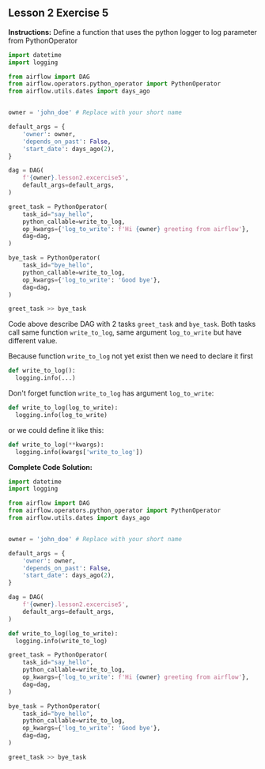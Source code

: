 ## Lesson 2 Exercise 5

**Instructions:**
Define a function that uses the python logger to log parameter from PythonOperator

```python
import datetime
import logging

from airflow import DAG
from airflow.operators.python_operator import PythonOperator
from airflow.utils.dates import days_ago


owner = 'john_doe' # Replace with your short name

default_args = {
    'owner': owner,
    'depends_on_past': False,
    'start_date': days_ago(2),
}

dag = DAG(
    f'{owner}.lesson2.excercise5',
    default_args=default_args,
)

greet_task = PythonOperator(
    task_id="say_hello",
    python_callable=write_to_log,
    op_kwargs={'log_to_write': f'Hi {owner} greeting from airflow'},
    dag=dag,
)

bye_task = PythonOperator(
    task_id="bye_hello",
    python_callable=write_to_log,
    op_kwargs={'log_to_write': 'Good bye'},
    dag=dag,
)

greet_task >> bye_task
```

Code above describe DAG with 2 tasks `greet_task` and `bye_task`. Both tasks call same function `write_to_log`, same argument `log_to_write` but have different value.

Because function `write_to_log` not yet exist then we need to declare it first

```python
def write_to_log():
  logging.info(...)
```

Don't forget function `write_to_log` has argument `log_to_write`:

```python
def write_to_log(log_to_write):
  logging.info(log_to_write)
```

or we could define it like this:

```python
def write_to_log(**kwargs):
  logging.info(kwargs['write_to_log'])
```

**Complete Code Solution:**

```python
import datetime
import logging

from airflow import DAG
from airflow.operators.python_operator import PythonOperator
from airflow.utils.dates import days_ago


owner = 'john_doe' # Replace with your short name

default_args = {
    'owner': owner,
    'depends_on_past': False,
    'start_date': days_ago(2),
}

dag = DAG(
    f'{owner}.lesson2.excercise5',
    default_args=default_args,
)

def write_to_log(log_to_write):
  logging.info(write_to_log)

greet_task = PythonOperator(
    task_id="say_hello",
    python_callable=write_to_log,
    op_kwargs={'log_to_write': f'Hi {owner} greeting from airflow'},
    dag=dag,
)

bye_task = PythonOperator(
    task_id="bye_hello",
    python_callable=write_to_log,
    op_kwargs={'log_to_write': 'Good bye'},
    dag=dag,
)

greet_task >> bye_task
```
